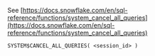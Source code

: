 See [https://docs.snowflake.com/en/sql-reference/functions/system_cancel_all_queries](https://docs.snowflake.com/en/sql-reference/functions/system_cancel_all_queries)
```
SYSTEM$CANCEL_ALL_QUERIES( <session_id> )
```

